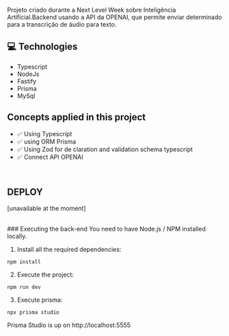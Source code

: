 Projeto criado durante a Next Level Week sobre Inteligência Artificial.Backend usando a API da OPENAI, que permite enviar determinado para a transcrição de áudio para texto.

## 💻 Technologies

- Typescript
- NodeJs
- Fastify
- Prisma
- MySql

## Concepts applied in this project

- ✅ Using Typescript
- ✅ using ORM Prisma
- ✅ Using Zod for de claration and validation schema typescript
- ✅ Connect API OPENAI

<br/>

## DEPLOY

[unavailable at the moment]

<br/>
### Executing the back-end
You need to have Node.js / NPM installed locally.

1. Install all the required dependencies:

```
npm install
```

2. Execute the project:

```
npm run dev
```

3. Execute prisma:

```
npx prisma studio
```

Prisma Studio is up on http://localhost:5555
